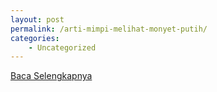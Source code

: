 ```yaml
---
layout: post
permalink: /arti-mimpi-melihat-monyet-putih/
categories:
    - Uncategorized
---
```


[Baca Selengkapnya](/10)